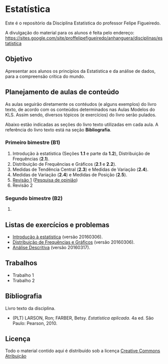 # Estatística

Este é o repositório da Disciplina Estatística do professor Felipe Figueiredo.

A divulgação do material para os alunos é feita pelo endereço: https://sites.google.com/site/proffelipefigueiredo/anhanguera/disciplinas/estatistica

## Objetivo

Apresentar aos alunos os princípios da Estatística e da análise de dados, para a compreensão crítica do mundo.

## Planejamento de aulas de conteúdo

As aulas seguirão diretamente os contéudos (e alguns exemplos) do livro texto, de acordo com os conteúdos determinados nas Aulas Modelos do KLS. Assim sendo, diversos tópicos (e exercícios) do livro serão pulados.

Abaixo estão indicadas as seções do livro texto utilizadas em cada aula. A referência do livro texto está na seção **Bibliografia**.

### Primeiro bimestre (B1)

1. Introdução à estatística (Seções **1.1** e parte da **1.2**), Distribuição de Frequências (**2.1**).
1. Distribuição de Frequências e Gráficos (**2.1** e **2.2**).
1. Medidas de Tendência Central (**2.3**) e Medidas de Variação (**2.4**).
1. Medidas de Variação (**2.4**) e Medidas de Posição (**2.5**).
1. [Revisão 1][] ([Pesquisa de opinião][])
1. Revisão 2

[Revisão 1]: Notas_de_aula/Estatistica-revisao1-jornal.pdf
[Pesquisa de opinião]: Notas_de_aula/Estatistica-revisao1_dilma_pesquisa.pdf

### Segundo bimestre (B2)

1. 

## Listas de exercícios e problemas

- [Introdução à estatística][] (versão 20160306).
- [Distribuição de Frequências e Gráficos][] (versão 20160306).
- [Análise Descritiva][] (versão 20160317).


[Introdução à estatística]: Listas/Estatistica-lista-intro.pdf
[Distribuição de Frequências e Gráficos]: Listas/Estatistica-lista-Frequencias.pdf

[Análise Descritiva]: Listas/Estatistica-lista-analise_descritiva.pdf

## Trabalhos

- Trabalho 1
- Trabalho 2

## Bibliografia

Livro texto da disciplina.

- (PLT) LARSON, Ron; FARBER, Betsy. _Estatística aplicada_. 4a ed. São Paulo: Pearson, 2010.

## Licença
Todo o material contido aqui é distribuído sob a licença [Creative Commons Atribuição](http://creativecommons.org/licenses/by/4.0/deed.pt_BR)
